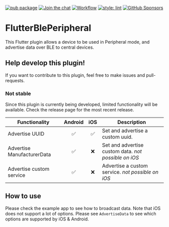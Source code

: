 
[![pub package](https://img.shields.io/pub/v/flutter_ble_peripheral?include_prereleases)](https://pub.dartlang.org/packages/flutter_ble_peripheral)
[![Join the chat](https://img.shields.io/discord/827432913896341534)](https://discord.gg/XeyJZhaczm)
[![Workflow](https://github.com/juliansteenbakker/flutter_ble_peripheral/actions/workflows/flutter_format.yml/badge.svg?branch=master)](https://github.com/juliansteenbakker/flutter_ble_peripheral/actions)
[![style: lint](https://img.shields.io/badge/style-lint-4BC0F5.svg)](https://pub.dev/packages/lint)
[![GitHub Sponsors](https://img.shields.io/github/sponsors/juliansteenbakker?label=want%20support%3F%20sponsor%20me%20and%20I%27ll%20contact%20you%21)](https://github.com/sponsors/juliansteenbakker)

# FlutterBlePeripheral

This Flutter plugin allows a device to be used in Peripheral mode, and advertise data over BLE to central devices.

## Help develop this plugin!

If you want to contribute to this plugin, feel free to make issues and pull-requests.

### Not stable

Since this plugin is currently being developed, limited functionality will be available. Check the release page for the most recent release.

| Functionality        | Android           | iOS  | Description |
| -------------------- |:----------------:|:-----:| --------------|
| Advertise UUID     | :white_check_mark: | :white_check_mark:  | Set and advertise a custom uuid. |
| Advertise ManufacturerData     | :white_check_mark: | :x:  | Set and advertise custom data. *not possible on iOS* |
| Advertise custom service    | :white_check_mark: | :x: | Advertise a custom service. *not possible on iOS* |

## How to use
Please check the example app to see how to broadcast data.
Note that iOS does not support a lot of options. Please see `AdvertiseData` to see which options are supported by iOS & Android.
